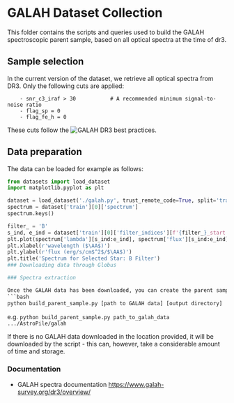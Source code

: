 # GALAH Dataset Collection

This folder contains the scripts and queries used to build the GALAH spectroscopic parent sample, based on 
all optical spectra at the time of dr3.

## Sample selection

In the current version of the dataset, we retrieve all optical spectra from DR3. Only the following
cuts are applied:
```
    - snr_c3_iraf > 30           # A recommended minimum signal-to-noise ratio
    - flag_sp = 0    
    - flag_fe_h = 0
```

These cuts follow the ![GALAH DR3 best practices](https://www.galah-survey.org/dr3/using_the_data/).


## Data preparation
The data can be loaded for example as follows:
```python
from datasets import load_dataset
import matplotlib.pyplot as plt

dataset = load_dataset('./galah.py', trust_remote_code=True, split='train')
spectrum = dataset['train'][0]['spectrum']
spectrum.keys()

filter_ = 'B'
s_ind, e_ind = dataset['train'][0]['filter_indices'][f'{filter_}_start'], dataset['train'][0]['filter_indices'][f'{filter_}_end']
plt.plot(spectrum['lambda'][s_ind:e_ind], spectrum['flux'][s_ind:e_ind], color='royalblue')
plt.xlabel(r'wavelength ($\AA$)')
plt.ylabel(r'flux (erg/s/cm$^2$/$\AA$)')
plt.title('Spectrum for Selected Star: B Filter')
### Downloading data through Globus

### Spectra extraction

Once the GALAH data has been downloaded, you can create the parent sample by running the following script:
```bash
python build_parent_sample.py [path to GALAH data] [output directory]
```
e.g. `python build_parent_sample.py path_to_galah_data .../AstroPile/galah`

If there is no GALAH data downloaded in the location provided, it will be downloaded by the script - this can, however, take a considerable amount of time and storage.

### Documentation

- GALAH spectra documentation https://www.galah-survey.org/dr3/overview/



